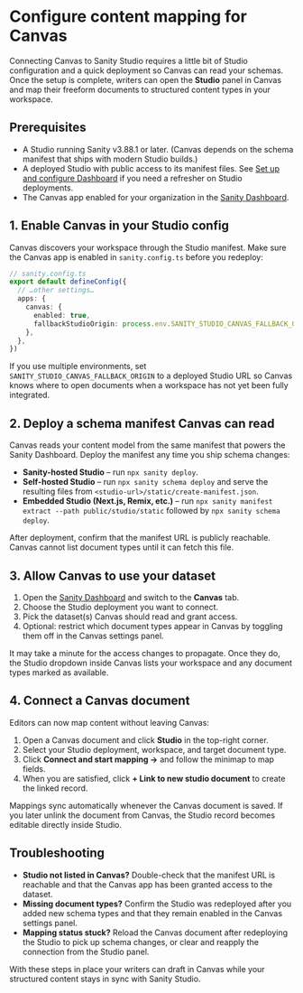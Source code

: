 # Configure content mapping for Canvas

Connecting Canvas to Sanity Studio requires a little bit of Studio configuration and a quick deployment so Canvas can read your schemas. Once the setup is complete, writers can open the **Studio** panel in Canvas and map their freeform documents to structured content types in your workspace.

## Prerequisites

- A Studio running Sanity v3.88.1 or later. (Canvas depends on the schema manifest that ships with modern Studio builds.)
- A deployed Studio with public access to its manifest files. See [Set up and configure Dashboard](../dashboard-setup.md) if you need a refresher on Studio deployments.
- The Canvas app enabled for your organization in the [Sanity Dashboard](https://www.sanity.io/welcome).

## 1. Enable Canvas in your Studio config

Canvas discovers your workspace through the Studio manifest. Make sure the Canvas app is enabled in `sanity.config.ts` before you redeploy:

```ts
// sanity.config.ts
export default defineConfig({
  // …other settings…
  apps: {
    canvas: {
      enabled: true,
      fallbackStudioOrigin: process.env.SANITY_STUDIO_CANVAS_FALLBACK_ORIGIN || undefined,
    },
  },
})
```

If you use multiple environments, set `SANITY_STUDIO_CANVAS_FALLBACK_ORIGIN` to a deployed Studio URL so Canvas knows where to open documents when a workspace has not yet been fully integrated.

## 2. Deploy a schema manifest Canvas can read

Canvas reads your content model from the same manifest that powers the Sanity Dashboard. Deploy the manifest any time you ship schema changes:

- **Sanity-hosted Studio** – run `npx sanity deploy`.
- **Self-hosted Studio** – run `npx sanity schema deploy` and serve the resulting files from `<studio-url>/static/create-manifest.json`.
- **Embedded Studio (Next.js, Remix, etc.)** – run `npx sanity manifest extract --path public/studio/static` followed by `npx sanity schema deploy`.

After deployment, confirm that the manifest URL is publicly reachable. Canvas cannot list document types until it can fetch this file.

## 3. Allow Canvas to use your dataset

1. Open the [Sanity Dashboard](https://www.sanity.io/welcome) and switch to the **Canvas** tab.
2. Choose the Studio deployment you want to connect.
3. Pick the dataset(s) Canvas should read and grant access.
4. Optional: restrict which document types appear in Canvas by toggling them off in the Canvas settings panel.

It may take a minute for the access changes to propagate. Once they do, the Studio dropdown inside Canvas lists your workspace and any document types marked as available.

## 4. Connect a Canvas document

Editors can now map content without leaving Canvas:

1. Open a Canvas document and click **Studio** in the top-right corner.
2. Select your Studio deployment, workspace, and target document type.
3. Click **Connect and start mapping →** and follow the minimap to map fields.
4. When you are satisfied, click **+ Link to new studio document** to create the linked record.

Mappings sync automatically whenever the Canvas document is saved. If you later unlink the document from Canvas, the Studio record becomes editable directly inside Studio.

## Troubleshooting

- **Studio not listed in Canvas?** Double-check that the manifest URL is reachable and that the Canvas app has been granted access to the dataset.
- **Missing document types?** Confirm the Studio was redeployed after you added new schema types and that they remain enabled in the Canvas settings panel.
- **Mapping status stuck?** Reload the Canvas document after redeploying the Studio to pick up schema changes, or clear and reapply the connection from the Studio panel.

With these steps in place your writers can draft in Canvas while your structured content stays in sync with Sanity Studio.

